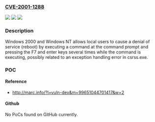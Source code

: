 ### [CVE-2001-1288](https://cve.mitre.org/cgi-bin/cvename.cgi?name=CVE-2001-1288)
![](https://img.shields.io/static/v1?label=Product&message=n%2Fa&color=blue)
![](https://img.shields.io/static/v1?label=Version&message=n%2Fa&color=blue)
![](https://img.shields.io/static/v1?label=Vulnerability&message=n%2Fa&color=brighgreen)

### Description

Windows 2000 and Windows NT allows local users to cause a denial of service (reboot) by executing a command at the command prompt and pressing the F7 and enter keys several times while the command is executing, possibly related to an exception handling error in csrss.exe.

### POC

#### Reference
- http://marc.info/?l=vuln-dev&m=99651044701417&w=2

#### Github
No PoCs found on GitHub currently.

